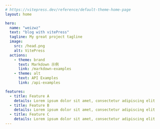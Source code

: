 ```yaml
---
# https://vitepress.dev/reference/default-theme-home-page
layout: home

hero:
  name: "weizwz"
  text: "blog with vitePress"
  tagline: My great project tagline
  image:
    src: /head.png
    alt: VitePress
  actions:
    - theme: brand
      text: Markdown 示例
      link: /markdown-examples
    - theme: alt
      text: API Examples
      link: /api-examples

features:
  - title: Feature A
    details: Lorem ipsum dolor sit amet, consectetur adipiscing elit
  - title: Feature B
    details: Lorem ipsum dolor sit amet, consectetur adipiscing elit
  - title: Feature C
    details: Lorem ipsum dolor sit amet, consectetur adipiscing elit
---
```


